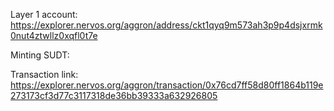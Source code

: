 Layer 1 account: https://explorer.nervos.org/aggron/address/ckt1qyq9m573ah3p9p4dsjxrmk0nut4ztwllz0xqfl0t7e

Minting SUDT:

Transaction link: https://explorer.nervos.org/aggron/transaction/0x76cd7ff58d80ff1864b119e273173cf3d77c3117318de36bb39333a632926805
